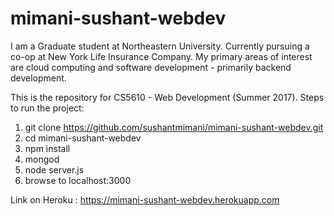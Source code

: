 # mimani-sushant-webdev

I am a Graduate student at Northeastern University. Currently pursuing a co-op at New York Life Insurance Company. My primary areas of interest are cloud computing and software development - primarily backend development.

This is the repository for CS5610 - Web Development (Summer 2017).
Steps to run the project:
1. git clone https://github.com/sushantmimani/mimani-sushant-webdev.git
2. cd mimani-sushant-webdev
3. npm install
4. mongod
5. node server.js
6. browse to localhost:3000

Link on Heroku : https://mimani-sushant-webdev.herokuapp.com

